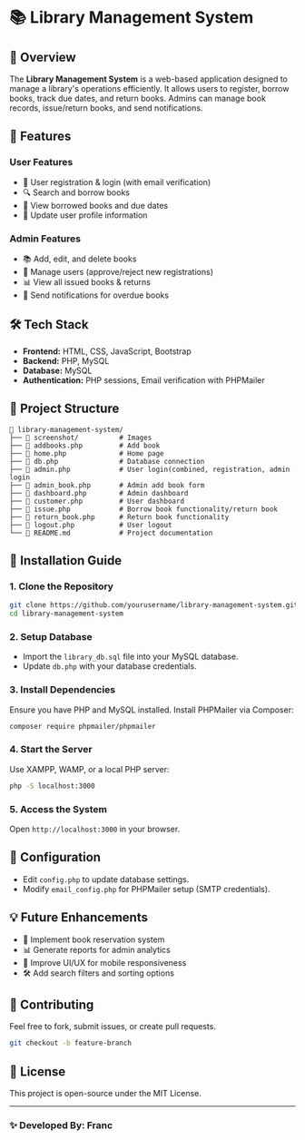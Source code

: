 # 📚 Library Management System

## 📖 Overview

The **Library Management System** is a web-based application designed to manage a library's operations efficiently. It allows users to register, borrow books, track due dates, and return books. Admins can manage book records, issue/return books, and send notifications.

## 🚀 Features

### **User Features**

- 📌 User registration & login (with email verification)
- 🔍 Search and borrow books
- 📅 View borrowed books and due dates
- 🔄 Update user profile information

### **Admin Features**

- 📚 Add, edit, and delete books
- 👥 Manage users (approve/reject new registrations)
- 📊 View all issued books & returns
- 📢 Send notifications for overdue books

## 🛠️ Tech Stack

- **Frontend:** HTML, CSS, JavaScript, Bootstrap
- **Backend:** PHP, MySQL
- **Database:** MySQL
- **Authentication:** PHP sessions, Email verification with PHPMailer

## 📂 Project Structure

```
📂 library-management-system/
├── 📁 screenshot/          # Images
├── 📜 addbooks.php         # Add book
├── 📜 home.php             # Home page
├── 📜 db.php               # Database connection 
├── 📜 admin.php            # User login(combined, registration, admin login
├── 📜 admin_book.php       # Admin add book form
├── 📜 dashboard.php        # Admin dashboard
├── 📜 customer.php         # User dashboard
├── 📜 issue.php            # Borrow book functionality/return book
├── 📜 return_book.php      # Return book functionality
├── 📜 logout.php           # User logout
└── 📜 README.md            # Project documentation
```

## 🎯 Installation Guide

### **1. Clone the Repository**

```bash
git clone https://github.com/yourusername/library-management-system.git
cd library-management-system
```

### **2. Setup Database**

- Import the `library_db.sql` file into your MySQL database.
- Update `db.php` with your database credentials.

### **3. Install Dependencies**

Ensure you have PHP and MySQL installed. Install PHPMailer via Composer:

```bash
composer require phpmailer/phpmailer
```

### **4. Start the Server**

Use XAMPP, WAMP, or a local PHP server:

```bash
php -S localhost:3000
```

### **5. Access the System**

Open `http://localhost:3000` in your browser.

## 🔧 Configuration

- Edit `config.php` to update database settings.
- Modify `email_config.php` for PHPMailer setup (SMTP credentials).

## 💡 Future Enhancements

- 📌 Implement book reservation system
- 📊 Generate reports for admin analytics
- 📱 Improve UI/UX for mobile responsiveness
- 🛠️ Add search filters and sorting options

## 🤝 Contributing

Feel free to fork, submit issues, or create pull requests.

```bash
git checkout -b feature-branch
```

## 📜 License

This project is open-source under the MIT License.

---

### ✨ Developed By: Franc



